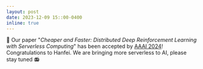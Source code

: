 ```yaml
---
layout: post
date: 2023-12-09 15::00-0400
inline: true
---
```


:pencil: Our paper "*Cheaper and Faster: Distributed Deep Reinforcement Learning with Serverless Computing*" has been accepted by [AAAI 2024](https://aaai.org/aaai-conference/)! Congratulations to Hanfei. We are bringing more serverless to AI, please stay tuned :radio: